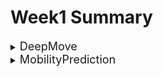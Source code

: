 # Week1 Summary

 <details><summary><font size=4>DeepMove</font></summary>


1. Done 
    1. modify and run codes with python 3.8 and without cuda
        1. delete cuda part, disable use-cuda
        2. c_Pickle is deprecated, use pickle instead
        3. replace os.mkdir with os.makedir because the dir may exist
        4. correct some wrong code
    2. implement two [RnnNumpy Class](../codes/DeepMove/codes/RnnNp.py), respectly RNNNumpy1 and RNNNumpy2 to replace torch Rnn and verify the correctness using 
        1. is to instanitiate 
            - input: parameters for rnn
            - output: a rnn isntance 

2. To be done
    1. extend RnnNumpy to LSTMNumpy and GRUNumpy Class
    2. Now I just test simple mode. I should work on different model_modes.
    ```python
        model_modes = ['simple', 'simple_long', 'attn_avg_long_user', 'attn_local_long']
    ```
    3. use cupy to speed up the calculation

</p>
</details>


<details><summary><font size=4>MobilityPrediction</font></summary>
haven't started yet
</details>
